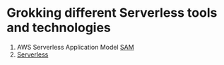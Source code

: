 # Grokking different Serverless tools and technologies

1. AWS Serverless Application Model [SAM](https://github.com/anshulkhare7/GrokkingServerless/tree/master/SAM)
2. [Serverless](https://github.com/anshulkhare7/GrokkingServerless/tree/master/Serverless)
